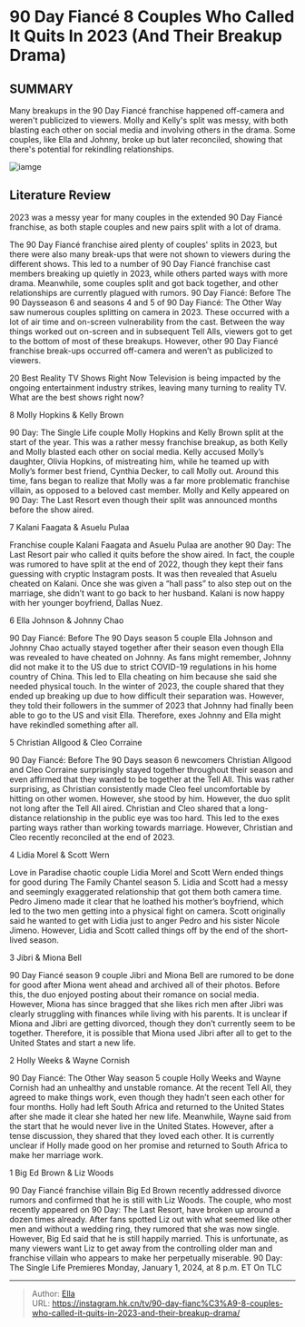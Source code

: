 # 90 Day Fiancé 8 Couples Who Called It Quits In 2023 (And Their Breakup Drama)


## SUMMARY 


 Many breakups in the 90 Day Fiancé franchise happened off-camera and weren&#39;t publicized to viewers. 
 Molly and Kelly&#39;s split was messy, with both blasting each other on social media and involving others in the drama. 
 Some couples, like Ella and Johnny, broke up but later reconciled, showing that there&#39;s potential for rekindling relationships. 

![iamge](https://static1.srcdn.com/wordpress/wp-content/uploads/2024/01/retitled-90-day-fiance-8-couples-who-called-it-quits-in-2023-and-their-break-up-drama.jpg)

## Literature Review
2023 was a messy year for many couples in the extended 90 Day Fiancé franchise, as both staple couples and new pairs split with a lot of drama.




The 90 Day Fiancé franchise aired plenty of couples&#39; splits in 2023, but there were also many break-ups that were not shown to viewers during the different shows. This led to a number of 90 Day Fiancé franchise cast members breaking up quietly in 2023, while others parted ways with more drama. Meanwhile, some couples split and got back together, and other relationships are currently plagued with rumors.
90 Day Fiancé: Before The 90 Daysseason 6 and seasons 4 and 5 of 90 Day Fiancé: The Other Way saw numerous couples splitting on camera in 2023. These occurred with a lot of air time and on-screen vulnerability from the cast. Between the way things worked out on-screen and in subsequent Tell Alls, viewers got to get to the bottom of most of these breakups. However, other 90 Day Fiancé franchise break-ups occurred off-camera and weren’t as publicized to viewers.
            
 
 20 Best Reality TV Shows Right Now 
Television is being impacted by the ongoing entertainment industry strikes, leaving many turning to reality TV. What are the best shows right now?













 








 8  Molly Hopkins &amp; Kelly Brown 
        

90 Day: The Single Life couple Molly Hopkins and Kelly Brown split at the start of the year. This was a rather messy franchise breakup, as both Kelly and Molly blasted each other on social media. Kelly accused Molly’s daughter, Olivia Hopkins, of mistreating him, while he teamed up with Molly’s former best friend, Cynthia Decker, to call Molly out. Around this time, fans began to realize that Molly was a far more problematic franchise villain, as opposed to a beloved cast member. Molly and Kelly appeared on 90 Day: The Last Resort even though their split was announced months before the show aired.





 7  Kalani Faagata &amp; Asuelu Pulaa 
        

Franchise couple Kalani Faagata and Asuelu Pulaa are another 90 Day: The Last Resort pair who called it quits before the show aired. In fact, the couple was rumored to have split at the end of 2022, though they kept their fans guessing with cryptic Instagram posts. It was then revealed that Asuelu cheated on Kalani. Once she was given a “hall pass” to also step out on the marriage, she didn’t want to go back to her husband. Kalani is now happy with her younger boyfriend, Dallas Nuez.





 6  Ella Johnson &amp; Johnny Chao 


 







90 Day Fiancé: Before The 90 Days season 5 couple Ella Johnson and Johnny Chao actually stayed together after their season even though Ella was revealed to have cheated on Johnny. As fans might remember, Johnny did not make it to the US due to strict COVID-19 regulations in his home country of China. This led to Ella cheating on him because she said she needed physical touch.
In the winter of 2023, the couple shared that they ended up breaking up due to how difficult their separation was. However, they told their followers in the summer of 2023 that Johnny had finally been able to go to the US and visit Ella. Therefore, exes Johnny and Ella might have rekindled something after all.





 5  Christian Allgood &amp; Cleo Corraine 
        

90 Day Fiancé: Before The 90 Days season 6 newcomers Christian Allgood and Cleo Corraine surprisingly stayed together throughout their season and even affirmed that they wanted to be together at the Tell All. This was rather surprising, as Christian consistently made Cleo feel uncomfortable by hitting on other women. However, she stood by him. However, the duo split not long after the Tell All aired. Christian and Cleo shared that a long-distance relationship in the public eye was too hard. This led to the exes parting ways rather than working towards marriage. However, Christian and Cleo recently reconciled at the end of 2023.





 4  Lidia Morel &amp; Scott Wern 
        

Love in Paradise chaotic couple Lidia Morel and Scott Wern ended things for good during The Family Chantel season 5. Lidia and Scott had a messy and seemingly exaggerated relationship that got them both camera time. Pedro Jimeno made it clear that he loathed his mother’s boyfriend, which led to the two men getting into a physical fight on camera. Scott originally said he wanted to get with Lidia just to anger Pedro and his sister Nicole Jimeno. However, Lidia and Scott called things off by the end of the short-lived season.





 3  Jibri &amp; Miona Bell 
        

90 Day Fiancé season 9 couple Jibri and Miona Bell are rumored to be done for good after Miona went ahead and archived all of their photos. Before this, the duo enjoyed posting about their romance on social media. However, Miona has since bragged that she likes rich men after Jibri was clearly struggling with finances while living with his parents. It is unclear if Miona and Jibri are getting divorced, though they don’t currently seem to be together. Therefore, it is possible that Miona used Jibri after all to get to the United States and start a new life.





 2  Holly Weeks &amp; Wayne Cornish 


 







90 Day Fiancé: The Other Way season 5 couple Holly Weeks and Wayne Cornish had an unhealthy and unstable romance. At the recent Tell All, they agreed to make things work, even though they hadn’t seen each other for four months. Holly had left South Africa and returned to the United States after she made it clear she hated her new life. Meanwhile, Wayne said from the start that he would never live in the United States. However, after a tense discussion, they shared that they loved each other. It is currently unclear if Holly made good on her promise and returned to South Africa to make her marriage work.





 1  Big Ed Brown &amp; Liz Woods 


90 Day Fiancé franchise villain Big Ed Brown recently addressed divorce rumors and confirmed that he is still with Liz Woods. The couple, who most recently appeared on 90 Day: The Last Resort, have broken up around a dozen times already. After fans spotted Liz out with what seemed like other men and without a wedding ring, they rumored that she was now single. However, Big Ed said that he is still happily married. This is unfortunate, as many viewers want Liz to get away from the controlling older man and franchise villain who appears to make her perpetually miserable.
90 Day: The Single Life Premieres Monday, January 1, 2024, at 8 p.m. ET On TLC 



---

> Author: [Ella](https://instagram.hk.cn/)  
> URL: https://instagram.hk.cn/tv/90-day-fianc%C3%A9-8-couples-who-called-it-quits-in-2023-and-their-breakup-drama/  

